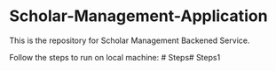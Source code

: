 # Scholar-Management-Application

This is the repository for Scholar Management Backened Service.

Follow the steps to run on local machine:  #
Steps#
Steps1

